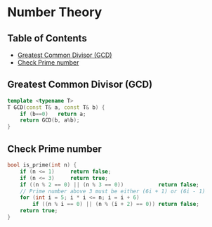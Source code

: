 <!-- omit in toc -->
# Number Theory

<!-- omit in toc -->
## Table of Contents

- [Greatest Common Divisor (GCD)](#greatest-common-divisor-gcd)
- [Check Prime number](#check-prime-number)

## Greatest Common Divisor (GCD)

```cpp
template <typename T>
T GCD(const T& a, const T& b) {
    if (b==0)   return a;
    return GCD(b, a%b);
}
```

## Check Prime number

```cpp
bool is_prime(int n) {
    if (n <= 1)     return false;
    if (n <= 3)     return true;
    if ((n % 2 == 0) || (n % 3 == 0))           return false;
    // Prime number above 3 must be either (6i + 1) or (6i - 1)
    for (int i = 5; i * i <= n; i = i + 6)
        if ((n % i == 0) || (n % (i + 2) == 0)) return false;
    return true;
}
```
